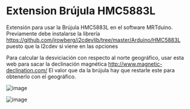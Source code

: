 # Extension Brújula HMC5883L
Extensión para usar la Brújula HMC5883L en el software MRTduino. Previamente debe instalarse la librería 
https://github.com/jrowberg/i2cdevlib/tree/master/Arduino/HMC5883L puesto que la I2cdev si viene en las opciones

Para calcular la desviciación con respecto al norte geográfico, usar esta web para sacar la declinación magnética http://www.magnetic-declination.com/
El valor que da la brújula hay que restarle este para obtenerlo con el geográfico.

![image](https://user-images.githubusercontent.com/28557392/27636404-b70ddb46-5c0b-11e7-84f4-06d9c2f2a1a4.png)

![image](https://user-images.githubusercontent.com/28557392/27636414-bf99985e-5c0b-11e7-86a9-d595cd68997a.png)
